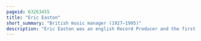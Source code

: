 ```yaml
---
pageid: 63263455
title: "Eric Easton"
short_summary: "British music manager (1927–1995)"
description: "Eric Easton was an english Record Producer and the first Manager of British Rock Group the Rolling Stones. He grew up in Lancashire and became involved in the Music Industry playing the Organ in Music Halls and Cinemas. In the 1960S he had moved into Management and Talent spotting operating from a london Office in regent Street. Easton met Andrew Loog Oldham in 1963 ; Oldham wanted to sign an unknown Band, called the Rolling Stones, about whom he was enthusiastic. The Band was still playing small Clubs and Blues Bars at the Time. Easton saw them once—at the Crawdaddy Club in Richmond—And agreed with Oldham. Their Partnership was one of Contrasts: Oldham has been described as bringing Youth and Energy, while Easton brought Industry Experience, Contacts and Financing. Together they signed the Group to both a Management and Publishing Deal which while giving better Terms for the Group than the Beatles received was to the Advantage of Easton and Oldham who received a larger Cut. Easton was primarily responsible for booking Gigs—He was keen for the Group to get out of London and play Nationally—But also acted as Record Producer on a Number of Occasions, including on their first single, a cover Version of Chuck Berry's 'Come on' in June 1963. Easton was responsible for many Aspects of the Band's Development from the Management of their Fan Club to organising their 1964 Tour of America."
---
```

